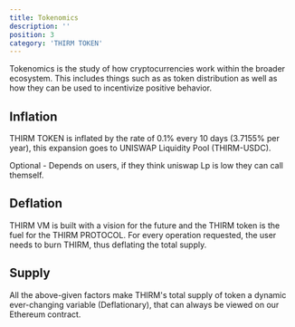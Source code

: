 ```yaml
---
title: Tokenomics
description: ''
position: 3
category: 'THIRM TOKEN'
---
```


Tokenomics is the study of how cryptocurrencies work within the broader ecosystem. This includes things such as as token distribution as well as how they can be used to incentivize positive behavior. 

## Inflation 

THIRM TOKEN is inflated by the rate of 0.1% every 10 days (3.7155% per year), this expansion goes to UNISWAP Liquidity Pool (THIRM-USDC).

Optional - Depends on users, if they think uniswap Lp is low they can call themself.

## Deflation 

THIRM VM is built with a vision for the future and the THIRM token is the fuel for the THIRM PROTOCOL. For every operation requested, the user needs to burn THIRM, thus deflating the total supply.

## Supply 
All the above-given factors make THIRM's total supply of token a dynamic ever-changing variable (Deflationary), that can always be viewed on our Ethereum contract.
